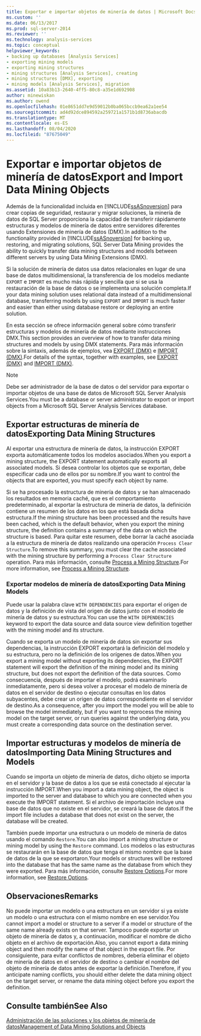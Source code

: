 ```yaml
---
title: Exportar e importar objetos de minería de datos | Microsoft Docs
ms.custom: ''
ms.date: 06/13/2017
ms.prod: sql-server-2014
ms.reviewer: ''
ms.technology: analysis-services
ms.topic: conceptual
helpviewer_keywords:
- backing up databases [Analysis Services]
- exporting mining models
- exporting mining structures
- mining structures [Analysis Services], creating
- mining structures [DMX], exporting
- mining models [Analysis Services], migration
ms.assetid: 10a83b13-2640-4ff5-80c8-a35e1d692908
author: minewiskan
ms.author: owend
ms.openlocfilehash: 01e8651dd7e9d59012b0ba065bccb9ea62a1ee54
ms.sourcegitcommit: ad4d92dce894592a259721a1571b1d8736abacdb
ms.translationtype: MT
ms.contentlocale: es-ES
ms.lasthandoff: 08/04/2020
ms.locfileid: "87675049"
---
```

# <a name="export-and-import-data-mining-objects"></a><span data-ttu-id="34dd3-102">Exportar e importar objetos de minería de datos</span><span class="sxs-lookup"><span data-stu-id="34dd3-102">Export and Import Data Mining Objects</span></span>
  <span data-ttu-id="34dd3-103">Además de la funcionalidad incluida en [!INCLUDE[ssASnoversion](../../includes/ssasnoversion-md.md)] para crear copias de seguridad, restaurar y migrar soluciones, la minería de datos de SQL Server proporciona la capacidad de transferir rápidamente estructuras y modelos de minería de datos entre servidores diferentes usando Extensiones de minería de datos (DMX).</span><span class="sxs-lookup"><span data-stu-id="34dd3-103">In addition to the functionality provided in [!INCLUDE[ssASnoversion](../../includes/ssasnoversion-md.md)] for backing up, restoring, and migrating solutions, SQL Server Data Mining provides the ability to quickly transfer data mining structures and models between different servers by using Data Mining Extensions (DMX).</span></span>  
  
 <span data-ttu-id="34dd3-104">Si la solución de minería de datos usa datos relacionales en lugar de una base de datos multidimensional, la transferencia de los modelos mediante `EXPORT` e `IMPORT` es mucho más rápida y sencilla que si se usa la restauración de la base de datos o se implementa una solución completa.</span><span class="sxs-lookup"><span data-stu-id="34dd3-104">If your data mining solution uses relational data instead of a multidimensional database, transferring models by using `EXPORT` and `IMPORT` is much faster and easier than either using database restore or deploying an entire solution.</span></span>  
  
 <span data-ttu-id="34dd3-105">En esta sección se ofrece información general sobre cómo transferir estructuras y modelos de minería de datos mediante instrucciones DMX.</span><span class="sxs-lookup"><span data-stu-id="34dd3-105">This section provides an overview of how to transfer data mining structures and models by using DMX statements.</span></span> <span data-ttu-id="34dd3-106">Para más información sobre la sintaxis, además de ejemplos, vea [EXPORT &#40;DMX&#41;](/sql/dmx/export-dmx) e [IMPORT &#40;DMX&#41;](/sql/dmx/import-dmx).</span><span class="sxs-lookup"><span data-stu-id="34dd3-106">For details of the syntax, together with examples, see [EXPORT &#40;DMX&#41;](/sql/dmx/export-dmx) and [IMPORT &#40;DMX&#41;](/sql/dmx/import-dmx).</span></span>  
  
> [!NOTE]  
>  <span data-ttu-id="34dd3-107">Debe ser administrador de la base de datos o del servidor para exportar o importar objetos de una base de datos de Microsoft SQL Server Analysis Services.</span><span class="sxs-lookup"><span data-stu-id="34dd3-107">You must be a database or server administrator to export or import objects from a Microsoft SQL Server Analysis Services database.</span></span>  
  
## <a name="exporting-data-mining-structures"></a><span data-ttu-id="34dd3-108">Exportar estructuras de minería de datos</span><span class="sxs-lookup"><span data-stu-id="34dd3-108">Exporting Data Mining Structures</span></span>  
 <span data-ttu-id="34dd3-109">Al exportar una estructura de minería de datos, la instrucción EXPORT exporta automáticamente todos los modelos asociados.</span><span class="sxs-lookup"><span data-stu-id="34dd3-109">When you export a mining structure, the EXPORT statement automatically exports all associated models.</span></span> <span data-ttu-id="34dd3-110">Si desea controlar los objetos que se exportan, debe especificar cada uno de ellos por su nombre.</span><span class="sxs-lookup"><span data-stu-id="34dd3-110">If you want to control the objects that are exported, you must specify each object by name.</span></span>  
  
 <span data-ttu-id="34dd3-111">Si se ha procesado la estructura de minería de datos y se han almacenado los resultados en memoria caché, que es el comportamiento predeterminado, al exportar la estructura de minería de datos, la definición contiene un resumen de los datos en los que está basada dicha estructura.</span><span class="sxs-lookup"><span data-stu-id="34dd3-111">If the mining structure has been processed and the results have been cached, which is the default behavior, when you export the mining structure, the definition contains a summary of the data on which the structure is based.</span></span> <span data-ttu-id="34dd3-112">Para quitar este resumen, debe borrar la caché asociada a la estructura de minería de datos realizando una operación `Process Clear Structure`.</span><span class="sxs-lookup"><span data-stu-id="34dd3-112">To remove this summary, you must clear the cache associated with the mining structure by performing a `Process Clear Structure` operation.</span></span> <span data-ttu-id="34dd3-113">Para más información, consulte [Process a Mining Structure](process-a-mining-structure.md).</span><span class="sxs-lookup"><span data-stu-id="34dd3-113">For more information, see [Process a Mining Structure](process-a-mining-structure.md).</span></span>  
  
### <a name="exporting-data-mining-models"></a><span data-ttu-id="34dd3-114">Exportar modelos de minería de datos</span><span class="sxs-lookup"><span data-stu-id="34dd3-114">Exporting Data Mining Models</span></span>  
 <span data-ttu-id="34dd3-115">Puede usar la palabra clave `WITH DEPENDENCIES` para exportar el origen de datos y la definición de vista del origen de datos junto con el modelo de minería de datos y su estructura.</span><span class="sxs-lookup"><span data-stu-id="34dd3-115">You can use the `WITH DEPENDENCIES` keyword to export the data source and data source view definition together with the mining model and its structure.</span></span>  
  
 <span data-ttu-id="34dd3-116">Cuando se exporta un modelo de minería de datos sin exportar sus dependencias, la instrucción EXPORT exportará la definición del modelo y su estructura, pero no la definición de los orígenes de datos.</span><span class="sxs-lookup"><span data-stu-id="34dd3-116">When you export a mining model without exporting its dependencies, the EXPORT statement will export the definition of the mining model and its mining structure, but does not export the definition of the data sources.</span></span> <span data-ttu-id="34dd3-117">Como consecuencia, después de importar el modelo, podrá examinarlo inmediatamente, pero si desea volver a procesar el modelo de minería de datos en el servidor de destino o ejecutar consultas en los datos subyacentes, debe crear un origen de datos correspondiente en el servidor de destino.</span><span class="sxs-lookup"><span data-stu-id="34dd3-117">As a consequence, after you import the model you will be able to browse the model immediately, but if you want to reprocess the mining model on the target server, or run queries against the underlying data, you must create a corresponding data source on the destination server.</span></span>  
  
## <a name="importing-data-mining-structures-and-models"></a><span data-ttu-id="34dd3-118">Importar estructuras y modelos de minería de datos</span><span class="sxs-lookup"><span data-stu-id="34dd3-118">Importing Data Mining Structures and Models</span></span>  
 <span data-ttu-id="34dd3-119">Cuando se importa un objeto de minería de datos, dicho objeto se importa en el servidor y la base de datos a los que se está conectado al ejecutar la instrucción IMPORT.</span><span class="sxs-lookup"><span data-stu-id="34dd3-119">When you import a data mining object, the object is imported to the server and database to which you are connected when you execute the IMPORT statement.</span></span> <span data-ttu-id="34dd3-120">Si el archivo de importación incluye una base de datos que no existe en el servidor, se creará la base de datos.</span><span class="sxs-lookup"><span data-stu-id="34dd3-120">If the import file includes a database that does not exist on the server, the database will be created.</span></span>  
  
 <span data-ttu-id="34dd3-121">También puede importar una estructura o un modelo de minería de datos usando el comando `Restore`.</span><span class="sxs-lookup"><span data-stu-id="34dd3-121">You can also import a mining structure or mining model by using the `Restore` command.</span></span> <span data-ttu-id="34dd3-122">Los modelos o las estructuras se restaurarán en la base de datos que tenga el mismo nombre que la base de datos de la que se exportaron.</span><span class="sxs-lookup"><span data-stu-id="34dd3-122">Your models or structures will be restored into the database that has the same name as the database from which they were exported.</span></span> <span data-ttu-id="34dd3-123">Para más información, consulte [Restore Options](../multidimensional-models/restore-options.md).</span><span class="sxs-lookup"><span data-stu-id="34dd3-123">For more information, see [Restore Options](../multidimensional-models/restore-options.md).</span></span>  
  
## <a name="remarks"></a><span data-ttu-id="34dd3-124">Observaciones</span><span class="sxs-lookup"><span data-stu-id="34dd3-124">Remarks</span></span>  
 <span data-ttu-id="34dd3-125">No puede importar un modelo o una estructura en un servidor si ya existe un modelo o una estructura con el mismo nombre en ese servidor.</span><span class="sxs-lookup"><span data-stu-id="34dd3-125">You cannot import a model or structure to a server if a model or structure of the same name already exists on that server.</span></span> <span data-ttu-id="34dd3-126">Tampoco puede exportar un objeto de minería de datos y, a continuación, modificar el nombre de dicho objeto en el archivo de exportación.</span><span class="sxs-lookup"><span data-stu-id="34dd3-126">Also, you cannot export a data mining object and then modify the name of that object in the export file.</span></span> <span data-ttu-id="34dd3-127">Por consiguiente, para evitar conflictos de nombres, debería eliminar el objeto de minería de datos en el servidor de destino o cambiar el nombre del objeto de minería de datos antes de exportar la definición.</span><span class="sxs-lookup"><span data-stu-id="34dd3-127">Therefore, if you anticipate naming conflicts, you should either delete the data mining object on the target server, or rename the data mining object before you export the definition.</span></span>  
  
## <a name="see-also"></a><span data-ttu-id="34dd3-128">Consulte también</span><span class="sxs-lookup"><span data-stu-id="34dd3-128">See Also</span></span>  
 [<span data-ttu-id="34dd3-129">Administración de las soluciones y los objetos de minería de datos</span><span class="sxs-lookup"><span data-stu-id="34dd3-129">Management of Data Mining Solutions and Objects</span></span>](management-of-data-mining-solutions-and-objects.md)  
  
  
